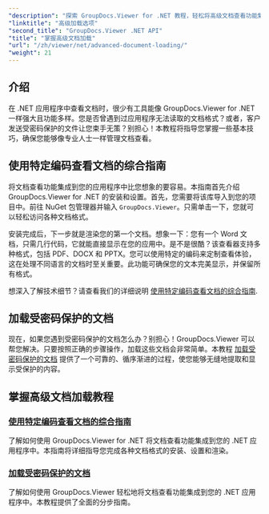 ```yaml
---
"description": "探索 GroupDocs.Viewer for .NET 教程，轻松将高级文档查看功能集成到您的应用程序中。"
"linktitle": "高级加载选项"
"second_title": "GroupDocs.Viewer .NET API"
"title": "掌握高级文档加载"
"url": "/zh/viewer/net/advanced-document-loading/"
"weight": 21
---
```


## 介绍

在 .NET 应用程序中查看文档时，很少有工具能像 GroupDocs.Viewer for .NET 一样强大且功能多样。您是否曾遇到过应用程序无法读取的文档格式？或者，客户发送受密码保护的文件让您束手无策？别担心！本教程将指导您掌握一些基本技巧，确保您能够像专业人士一样管理文档查看。

## 使用特定编码查看文档的综合指南

将文档查看功能集成到您的应用程序中比您想象的要容易。本指南首先介绍 GroupDocs.Viewer for .NET 的安装和设置。首先，您需要将该库导入到您的项目中。前往 NuGet 包管理器并输入 `GroupDocs.Viewer`。只需单击一下，您就可以轻松访问各种文档格式。

安装完成后，下一步就是渲染您的第一个文档。想象一下：您有一个 Word 文档，只需几行代码，它就能直接显示在您的应用中。是不是很酷？该查看器支持多种格式，包括 PDF、DOCX 和 PPTX。您可以使用特定的编码来定制查看体验，这在处理不同语言的文档时至关重要。此功能可确保您的文本完美显示，并保留所有格式。

想深入了解技术细节？请查看我们的详细说明 [使用特定编码查看文档的综合指南](./document-viewing-with-specific-encoding/).

## 加载受密码保护的文档

现在，如果您遇到受密码保护的文档怎么办？别担心！GroupDocs.Viewer 可以帮您解决。只要按照正确的步骤操作，加载这些文档会非常简单。本教程 [加载受密码保护的文档](./loading-password-protected-document/) 提供了一个可靠的、循序渐进的过程，使您能够无缝地提取和显示受保护的内容。

## 掌握高级文档加载教程
### [使用特定编码查看文档的综合指南](./document-viewing-with-specific-encoding/)
了解如何使用 GroupDocs.Viewer for .NET 将文档查看功能集成到您的 .NET 应用程序中。本指南将详细指导您完成各种文档格式的安装、设置和渲染。
### [加载受密码保护的文档](./loading-password-protected-document/)
了解如何使用 GroupDocs.Viewer 轻松地将文档查看功能集成到您的 .NET 应用程序中。本教程提供了全面的分步指南。